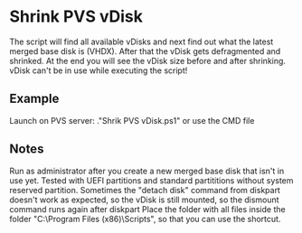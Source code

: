 # Shrink PVS vDisk

The script will find all available vDisks and next find out what the latest merged base disk is (VHDX). After that the vDisk gets defragmented and shrinked. At the end you will see the vDisk size before and after shrinking. vDisk can't be in use while executing the script!

## Example
Launch on PVS server: ."Shrik PVS vDisk.ps1" or use the CMD file
    
## Notes
Run as administrator after you create a new merged base disk that isn't in use yet. Tested with UEFI partitions and standard partititions without system reserved partition. Sometimes the "detach disk" command from diskpart doesn't work as expected, so the vDisk is still mounted, so the dismount command runs again after diskpart
Place the folder with all files inside the folder "C:\Program Files (x86)\Scripts", so that you can use the shortcut.